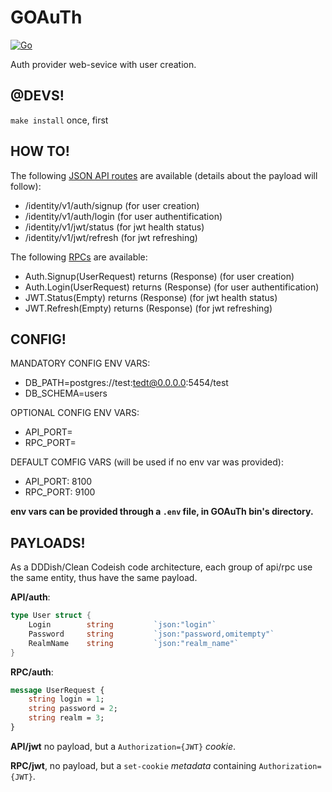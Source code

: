 # GOAuTh

[![Go](https://github.com/monkeydioude/GOAuTh/actions/workflows/go.yml/badge.svg)](https://github.com/monkeydioude/GOAuTh/actions/workflows/go.yml)

Auth provider web-sevice with user creation.

## @DEVS!

`make install` once, first

## HOW TO!

The following [JSON API routes](./bin/GOAuTh/api.go) are available (details
about the payload will follow):

- /identity/v1/auth/signup (for user creation)
- /identity/v1/auth/login (for user authentification)
- /identity/v1/jwt/status (for jwt health status)
- /identity/v1/jwt/refresh (for jwt refreshing)

The following [RPCs](./proto/rpc_v1.proto) are available:

- Auth.Signup(UserRequest) returns (Response) (for user creation)
- Auth.Login(UserRequest) returns (Response) (for user authentification)
- JWT.Status(Empty) returns (Response) (for jwt health status)
- JWT.Refresh(Empty) returns (Response) (for jwt refreshing)

## CONFIG!

MANDATORY CONFIG ENV VARS:

- DB_PATH=postgres://test:tedt@0.0.0.0:5454/test
- DB_SCHEMA=users

OPTIONAL CONFIG ENV VARS:

- API_PORT=
- RPC_PORT=

DEFAULT COMFIG VARS (will be used if no env var was provided):

- API_PORT: 8100
- RPC_PORT: 9100

**env vars can be provided through a `.env` file, in GOAuTh bin's directory.**

## PAYLOADS!

As a DDDish/Clean Codeish code architecture, each group of api/rpc use the same
entity, thus have the same payload.

**API/auth**:

```go
type User struct {
	Login        string         `json:"login"`
	Password     string         `json:"password,omitempty"`
	RealmName    string         `json:"realm_name"`
}
```

**RPC/auth**:

```proto
message UserRequest {
    string login = 1;
    string password = 2;
    string realm = 3;
}
```

**API/jwt** no payload, but a `Authorization={JWT}` _cookie_.

**RPC/jwt**, no payload, but a `set-cookie` _metadata_ containing
`Authorization={JWT}`.
